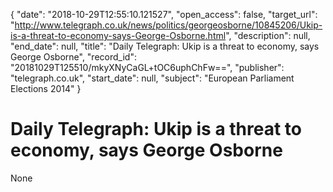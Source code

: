 {
  "date": "2018-10-29T12:55:10.121527", 
  "open_access": false, 
  "target_url": "http://www.telegraph.co.uk/news/politics/georgeosborne/10845206/Ukip-is-a-threat-to-economy-says-George-Osborne.html", 
  "description": null, 
  "end_date": null, 
  "title": "Daily Telegraph: Ukip is a threat to economy, says George Osborne", 
  "record_id": "20181029T125510/mkyXNyCaGL+tOC6uphChFw==", 
  "publisher": "telegraph.co.uk", 
  "start_date": null, 
  "subject": "European Parliament Elections 2014"
}

# Daily Telegraph: Ukip is a threat to economy, says George Osborne

None